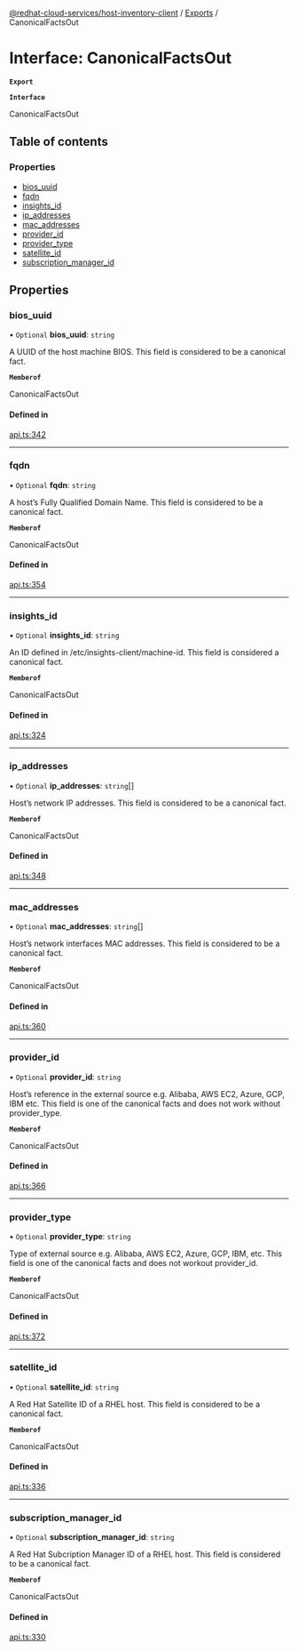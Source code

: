 [@redhat-cloud-services/host-inventory-client](../README.md) / [Exports](../modules.md) / CanonicalFactsOut

# Interface: CanonicalFactsOut

**`Export`**

**`Interface`**

CanonicalFactsOut

## Table of contents

### Properties

- [bios\_uuid](CanonicalFactsOut.md#bios_uuid)
- [fqdn](CanonicalFactsOut.md#fqdn)
- [insights\_id](CanonicalFactsOut.md#insights_id)
- [ip\_addresses](CanonicalFactsOut.md#ip_addresses)
- [mac\_addresses](CanonicalFactsOut.md#mac_addresses)
- [provider\_id](CanonicalFactsOut.md#provider_id)
- [provider\_type](CanonicalFactsOut.md#provider_type)
- [satellite\_id](CanonicalFactsOut.md#satellite_id)
- [subscription\_manager\_id](CanonicalFactsOut.md#subscription_manager_id)

## Properties

### bios\_uuid

• `Optional` **bios\_uuid**: `string`

A UUID of the host machine BIOS.  This field is considered to be a canonical fact.

**`Memberof`**

CanonicalFactsOut

#### Defined in

[api.ts:342](https://github.com/mkholjuraev/javascript-clients/blob/master/packages/host-inventory/api.ts#L342)

___

### fqdn

• `Optional` **fqdn**: `string`

A host’s Fully Qualified Domain Name.  This field is considered to be a canonical fact.

**`Memberof`**

CanonicalFactsOut

#### Defined in

[api.ts:354](https://github.com/mkholjuraev/javascript-clients/blob/master/packages/host-inventory/api.ts#L354)

___

### insights\_id

• `Optional` **insights\_id**: `string`

An ID defined in /etc/insights-client/machine-id. This field is considered a canonical fact.

**`Memberof`**

CanonicalFactsOut

#### Defined in

[api.ts:324](https://github.com/mkholjuraev/javascript-clients/blob/master/packages/host-inventory/api.ts#L324)

___

### ip\_addresses

• `Optional` **ip\_addresses**: `string`[]

Host’s network IP addresses.  This field is considered to be a canonical fact.

**`Memberof`**

CanonicalFactsOut

#### Defined in

[api.ts:348](https://github.com/mkholjuraev/javascript-clients/blob/master/packages/host-inventory/api.ts#L348)

___

### mac\_addresses

• `Optional` **mac\_addresses**: `string`[]

Host’s network interfaces MAC addresses.  This field is considered to be a canonical fact.

**`Memberof`**

CanonicalFactsOut

#### Defined in

[api.ts:360](https://github.com/mkholjuraev/javascript-clients/blob/master/packages/host-inventory/api.ts#L360)

___

### provider\_id

• `Optional` **provider\_id**: `string`

Host’s reference in the external source e.g. Alibaba, AWS EC2, Azure, GCP, IBM etc. This field is one of the canonical facts and does not work without provider_type.

**`Memberof`**

CanonicalFactsOut

#### Defined in

[api.ts:366](https://github.com/mkholjuraev/javascript-clients/blob/master/packages/host-inventory/api.ts#L366)

___

### provider\_type

• `Optional` **provider\_type**: `string`

Type of external source e.g. Alibaba, AWS EC2, Azure, GCP, IBM, etc. This field is one of the canonical facts and does not workout provider_id.

**`Memberof`**

CanonicalFactsOut

#### Defined in

[api.ts:372](https://github.com/mkholjuraev/javascript-clients/blob/master/packages/host-inventory/api.ts#L372)

___

### satellite\_id

• `Optional` **satellite\_id**: `string`

A Red Hat Satellite ID of a RHEL host.  This field is considered to be a canonical fact.

**`Memberof`**

CanonicalFactsOut

#### Defined in

[api.ts:336](https://github.com/mkholjuraev/javascript-clients/blob/master/packages/host-inventory/api.ts#L336)

___

### subscription\_manager\_id

• `Optional` **subscription\_manager\_id**: `string`

A Red Hat Subcription Manager ID of a RHEL host.  This field is considered to be a canonical fact.

**`Memberof`**

CanonicalFactsOut

#### Defined in

[api.ts:330](https://github.com/mkholjuraev/javascript-clients/blob/master/packages/host-inventory/api.ts#L330)
